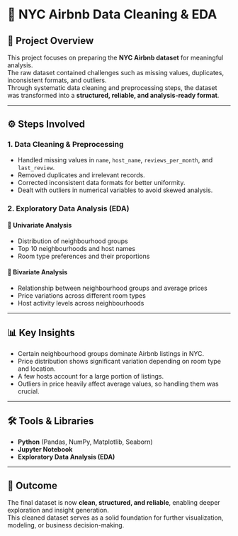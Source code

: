 # 🗽 NYC Airbnb Data Cleaning & EDA  

## 📌 Project Overview  
This project focuses on preparing the **NYC Airbnb dataset** for meaningful analysis.  
The raw dataset contained challenges such as missing values, duplicates, inconsistent formats, and outliers.  
Through systematic data cleaning and preprocessing steps, the dataset was transformed into a **structured, reliable, and analysis-ready format**.  

---

## ⚙️ Steps Involved  

### 1. Data Cleaning & Preprocessing  
- Handled missing values in `name`, `host_name`, `reviews_per_month`, and `last_review`.  
- Removed duplicates and irrelevant records.  
- Corrected inconsistent data formats for better uniformity.  
- Dealt with outliers in numerical variables to avoid skewed analysis.  

### 2. Exploratory Data Analysis (EDA)  

#### 🔹 Univariate Analysis  
- Distribution of neighbourhood groups  
- Top 10 neighbourhoods and host names  
- Room type preferences and their proportions  

#### 🔹 Bivariate Analysis  
- Relationship between neighbourhood groups and average prices  
- Price variations across different room types  
- Host activity levels across neighbourhoods  

---

## 📊 Key Insights  
- Certain neighbourhood groups dominate Airbnb listings in NYC.  
- Price distribution shows significant variation depending on room type and location.  
- A few hosts account for a large portion of listings.  
- Outliers in price heavily affect average values, so handling them was crucial.  

---

## 🛠️ Tools & Libraries  
- **Python** (Pandas, NumPy, Matplotlib, Seaborn)  
- **Jupyter Notebook**
- **Exploratory Data Analysis (EDA)**

---

## 🎯 Outcome  
The final dataset is now **clean, structured, and reliable**, enabling deeper exploration and insight generation.  
This cleaned dataset serves as a solid foundation for further visualization, modeling, or business decision-making.  
